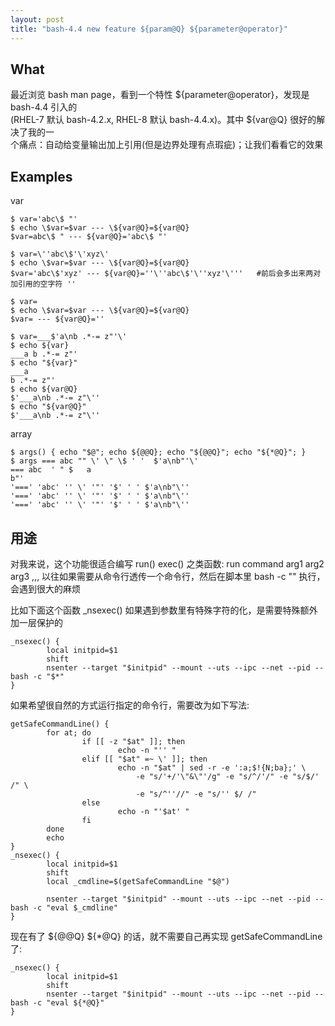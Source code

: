 ```yaml
---
layout: post
title: "bash-4.4 new feature ${param@Q} ${parameter@operator}"
---
```


## What
最近浏览 bash man page，看到一个特性 ${parameter@operator}，发现是 bash-4.4 引入的  
(RHEL-7 默认 bash-4.2.x, RHEL-8 默认 bash-4.4.x)。其中 ${var@Q} 很好的解决了我的一  
个痛点：自动给变量输出加上引用(但是边界处理有点瑕疵)；让我们看看它的效果

## Examples
var
```
$ var='abc\$ "'
$ echo \$var=$var --- \${var@Q}=${var@Q}
$var=abc\$ " --- ${var@Q}='abc\$ "'

$ var=\''abc\$'\'xyz\'
$ echo \$var=$var --- \${var@Q}=${var@Q}
$var='abc\$'xyz' --- ${var@Q}=''\''abc\$'\''xyz'\'''   #前后会多出来两对加引用的空字符 ''

$ var=
$ echo \$var=$var --- \${var@Q}=${var@Q}
$var= --- ${var@Q}=''

$ var=___$'a\nb .*-= z"'\'
$ echo ${var}
___a b .*-= z"'
$ echo "${var}"
___a
b .*-= z"'
$ echo ${var@Q}
$'___a\nb .*-= z"\''
$ echo "${var@Q}"
$'___a\nb .*-= z"\''
```

array
```
$ args() { echo "$@"; echo ${@@Q}; echo "${@@Q}"; echo "${*@Q}"; }
$ args === abc "" \' \" \$ ' '  $'a\nb"'\'
=== abc  ' " $   a
b"'
'===' 'abc' '' \' '"' '$' ' ' $'a\nb"\''
'===' 'abc' '' \' '"' '$' ' ' $'a\nb"\''
'===' 'abc' '' \' '"' '$' ' ' $'a\nb"\''
```


## 用途
对我来说，这个功能很适合编写 run() exec() 之类函数: run command arg1 arg2 arg3 ,,,
以往如果需要从命令行透传一个命令行，然后在脚本里 bash -c "" 执行，会遇到很大的麻烦  

比如下面这个函数 \_nsexec() 如果遇到参数里有特殊字符的化，是需要特殊额外加一层保护的  
```
_nsexec() {
        local initpid=$1
        shift
        nsenter --target "$initpid" --mount --uts --ipc --net --pid -- bash -c "$*"
}
```

如果希望很自然的方式运行指定的命令行，需要改为如下写法:
```
getSafeCommandLine() {
        for at; do
                if [[ -z "$at" ]]; then
                        echo -n "'' "
                elif [[ "$at" =~ \' ]]; then
                        echo -n "$at" | sed -r -e ':a;$!{N;ba};' \
                            -e "s/'+/'\"&\"'/g" -e "s/^/'/" -e "s/$/' /" \
                            -e "s/^''//" -e "s/'' $/ /"
                else
                        echo -n "'$at' "
                fi
        done
        echo
}
_nsexec() {
        local initpid=$1
        shift
        local _cmdline=$(getSafeCommandLine "$@")

        nsenter --target "$initpid" --mount --uts --ipc --net --pid -- bash -c "eval $_cmdline"
}
```

现在有了 ${@@Q} ${\*@Q} 的话，就不需要自己再实现 getSafeCommandLine 了:
```
_nsexec() {
        local initpid=$1
        shift
        nsenter --target "$initpid" --mount --uts --ipc --net --pid -- bash -c "eval ${*@Q}"
}
```
